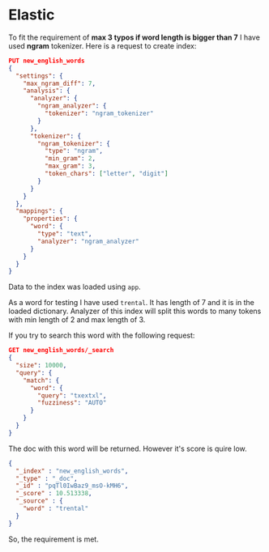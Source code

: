 # Elastic

To fit the requirement of **max 3 typos if word length is bigger than 7** I have used **ngram** tokenizer.
Here is a request to create index:
```json
PUT new_english_words
{
  "settings": {
    "max_ngram_diff": 7,
    "analysis": {
      "analyzer": {
        "ngram_analyzer": {
          "tokenizer": "ngram_tokenizer"
        }
      },
      "tokenizer": {
        "ngram_tokenizer": {
          "type": "ngram",
          "min_gram": 2,
          "max_gram": 3,
          "token_chars": ["letter", "digit"]
        }
      }
    }
  },
  "mappings": {
    "properties": {
      "word": {
        "type": "text",
        "analyzer": "ngram_analyzer"
      }
    }
  }
}
```

Data to the index was loaded using `app`.

As a word for testing I have used `trental`. It has length of 7 and it is in the loaded  dictionary.
Analyzer of this index will split this words to many tokens with min length of 2 and max length of 3.

If you try to search this word with the following request:
```json
GET new_english_words/_search
{
  "size": 10000, 
  "query": {
    "match": {
      "word": {
        "query": "txextxl", 
        "fuzziness": "AUTO"
      }
    }
  }
}
```
The doc with this word will be returned. However it's score is quire low.
```json
{
  "_index" : "new_english_words",
  "_type" : "_doc",
  "_id" : "pqTl0IwBaz9_msO-kMH6",
  "_score" : 10.513338,
  "_source" : {
    "word" : "trental"
  }
}
```

So, the requirement is met.